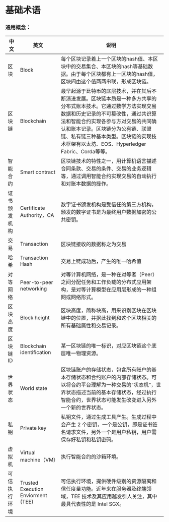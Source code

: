 # 基础术语

### 通用概念：

| 中文                  | 英文       | 说明                   | 
| -------------------- | -------- | -------------------- | 
| 区块                  | Block      | 每个区块记录着上一个区块的hash值、本区块中的交易集合、本区块的hash等基础数据。由于每个区块都有上一区块的hash值，区块间由这个值两两串联，形成区块链。                  | 
| 区块链                | Blockchain      | 最早起源于比特币的底层技术，并在其后不断演进发展。区块链本质是一种多方共享的分布式账本技术。它通过数学方法实现交易数据和历史记录的不可篡改性，通过共识算法和智能合约实现各参与方对交易的共同确认和账本记录。区块链分为公有链、联盟链、私有链三种基本类型。区块链的实现技术框架有以太坊、EOS、Hyperledger Fabric、Corda等等。 | 
| 智能合约 | Smart contract       | 区块链技术的特性之一，用计算机语言描述合同条款、交易的条件、交易的业务逻辑等，通过调用智能合约实现交易的自动执行和对账本数据的操作。| 
| 证书颁发机构 | Certificate Authority，CA       | 数字证书颁发机构是受信任的第三方机构，颁发的数字证书是为最终用户数据加密的公共密钥。| 
| 交易 | Transaction      | 区块链接收的数据称之为交易| 
| 哈希 | Transaction Hash       | 交易上链成功后，产生的唯一哈希值| 
| 对等网络 | Peer-to-peer networking       | 对等计算机网络，是一种在对等者（Peer）之间分配任务和工作负载的分布式应用架构，是对等计算模型在应用层形成的一种组网或网络形式。| 
| 区块高度 | Block height       | 区块高度，简称块高，用来识别区块在区块链中的位置，并据此找到和这个区块相关的所有基础属性和交易记录。| 
| 区块链 ID | Blockchain identification       | 某一区块链的唯一标识，对应区块链这个底层唯一物理资源。| 
| 世界状态 | World state       | 区块链账户的存储状态，包含所有账户的基本存储状态和合约账户的内部存储状态。可以将合约平台理解为一种交易的“状态机”，世界状态描述当前的基本存储状态，经过执行智能合约，世界状态可能发生改变进入另外一个新的世界状态。| 
| 私钥 | Private key       | 私钥文件，通过生成工具产生。生成过程中会产生 2 个密钥，一个是公钥，即是证书签名请求文件，另外一个是用户私钥，用户需保存好私钥和私钥密码。| 
| 虚拟机 | Virtual machine（VM）       | 执行智能合约的沙箱环境。| 
| 可信执行环境 | Trusted Execution Enviorment (TEE)       | 可信执行环境，提供硬件级别的资源隔离和信任度量功能。近年来在服务器及终端领域，TEE 技术及其应用越发引人关注，其中最具代表性的是 Intel SGX。| 